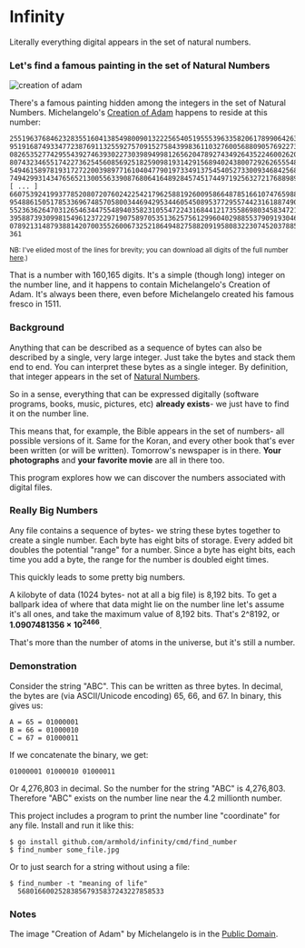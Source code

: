 # Infinity

Literally everything digital appears in the set of natural numbers.


### Let's find a famous painting in the set of Natural Numbers

![creation of adam](https://github.com/armhold/infinity/blob/master/samples/creation_of_adam.jpg "creation of adam")

There's a famous painting hidden among the integers in the set of Natural Numbers.
Michelangelo's [Creation of Adam](https://en.wikipedia.org/wiki/The_Creation_of_Adam)
happens to reside at this number:

    25519637684623283551604138549800901322256540519555396335820617899064263322699621
    95191687493347723876911325592757091527584399836110327600568809057692273948571948
    08265352774295543927463930227303989499812656204789274349264352246002620646195049
    80743234655174227362545608569251825909819314291568940243800729262655548989815338
    54946158978193172722003989771610404779019733491375454052733009346842568422009696
    74942993143476565213005563390876806416489284574517449719256327217688989948909567
    [ ... ]
    66075392419937785208072076024225421796258819260095866487851661074765988817906435
    95488615051785336967485705800344694295344605450895377295574423161887490912578460
    55236362647031265463447554894035823105547224316844121735586980345834721507867209
    39588739309981549612372297190758970535136257561299604029885537909193046058541165
    07892131487938814207003552600673252186494827588209195808322307452037885128631910
    361


<sub>NB: I've elided most of the lines for brevity; you can download all digits of 
the full number [here](https://github.com/armhold/infinity/blob/master/samples/creation_of_adam-number.txt).)</sub>

That is a number with 160,165 digits. It's a simple (though long) integer on the number line,
and it happens to contain Michelangelo's Creation of Adam. It's always been there, even
before Michelangelo created his famous fresco in 1511.



### Background

Anything that can be described as a sequence of bytes can also be described by a single, 
very large integer. Just take the bytes and stack them end to end. You can interpret these 
bytes as a single integer. By definition, that integer appears in the set of
[Natural Numbers](https://en.wikipedia.org/wiki/Natural_number).

So in a sense, everything that can be expressed digitally (software programs, books, music,
pictures, etc) **already exists**- we just have to find it on the number line.

This means that, for example, the Bible appears in the set of numbers- all possible versions of it. 
Same for the Koran, and every other book that's ever been written (or will be written). 
Tomorrow's newspaper is in there. **Your photographs** and **your favorite movie** are all in there too.

This program explores how we can discover the numbers associated with digital files.


### Really Big Numbers


Any file contains a sequence of bytes- we string these bytes together to create a single number.
Each byte has eight bits of storage. Every added bit doubles the potential "range" for a number.
Since a byte has eight bits, each time you add a byte, the range for the number is doubled eight times.

This quickly leads to some pretty big numbers.

A kilobyte of data (1024 bytes- not at all
a big file) is 8,192 bits. To get a ballpark idea of where that data might lie on the number line
let's assume it's all ones, and take the maximum value of 8,192 bits. That's 2^8192, or
**1.0907481356 × 10<sup>2466</sup>**.

That's more than the number of atoms in the universe, but it's still a number.

### Demonstration

Consider the string "ABC". This can be written as three bytes. In decimal, the bytes are (via ASCII/Unicode encoding)
65, 66, and 67. In binary, this gives us:

    A = 65 = 01000001
    B = 66 = 01000010
    C = 67 = 01000011

If we concatenate the binary, we get:

    01000001 01000010 01000011  
     
Or 4,276,803 in decimal. So the number for the string "ABC" is 4,276,803. Therefore "ABC" exists
on the number line near the 4.2 millionth number.

This project includes a program to print the number line "coordinate" for any file. Install and run it
like this:

    $ go install github.com/armhold/infinity/cmd/find_number
    $ find_number some_file.jpg
    
Or to just search for a string without using a file:

    $ find_number -t "meaning of life"
      568016600252838567935837243227858533



### Notes

The image "Creation of Adam" by Michelangelo is in the [Public Domain](https://commons.wikimedia.org/w/index.php?curid=15461165).
